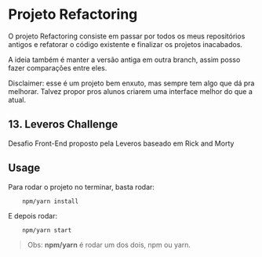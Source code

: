 # Projeto Refactoring
O projeto Refactoring consiste em passar por todos os meus repositórios antigos e refatorar o código existente e finalizar os projetos inacabados.

A ideia também é manter a versão antiga em outra branch, assim posso fazer comparações entre eles.

Disclaimer: esse é um projeto bem enxuto, mas sempre tem algo que dá pra melhorar. Talvez propor pros alunos criarem uma interface melhor do que a atual.

## 13. Leveros Challenge

Desafio Front-End proposto pela Leveros baseado em Rick and Morty

## Usage

Para rodar o projeto no terminar, basta rodar:
        
        npm/yarn install
        
E depois rodar:

        npm/yarn start

> Obs: **npm/yarn** é rodar um dos dois, npm ou yarn.
